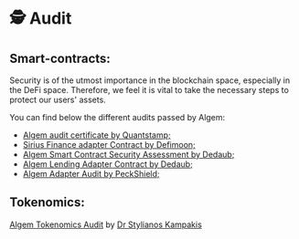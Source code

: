 # 🕵 Audit

## Smart-contracts:&#x20;

Security is of the utmost importance in the blockchain space, especially in the DeFi space. Therefore, we feel it is vital to take the necessary steps to protect our users' assets.

You can find below the different audits passed by Algem:

* [Algem audit certificate by Quantstamp;](https://github.com/AlgemDeFi/audits/blob/main/Quantstamp%20Security%20Assessment%20Certificate%20-%20Liquid%20Staking.pdf)
* [Sirius Finance adapter Contract by Defimoon;](https://github.com/AlgemDeFi/audits/blob/main/Defimoon%20Smart%20Contract%20Audit%20Report%20-%20SiriusHandler.sol.pdf)
* [Algem Smart Contract Security Assessment by Dedaub;](https://github.com/AlgemDeFi/audits/blob/main/Dedaub%20Smart%20Contract%20Security%20Assessment%20-%20Liquid%20dApp%20Staking%20%26%20nASTR%20Hub.pdf)
* [Algem Lending Adapter Contract by Dedaub;](https://github.com/AlgemDeFi/audits/blob/main/Dedaub%20Smart%20Contract%20Security%20Assessment%20-%20Lending%20Adapter.pdf)
* [Algem Adapter Audit by PeckShield;](https://github.com/AlgemDeFi/audits/blob/main/PeckShield%20Smart%20Contract%20Audit%20Report%20-%20Algem%20Adapter.pdf)

## Tokenomics:

[Algem Tokenomics Audit](https://github.com/AlgemDeFi/audits/blob/main/Algem%20Tokenomic%20Audit%20by%20Dr%20Stylianos%20Kampakis.pdf) by [Dr Stylianos Kampakis](https://uk.linkedin.com/in/dr-stylianos-kampakis)
